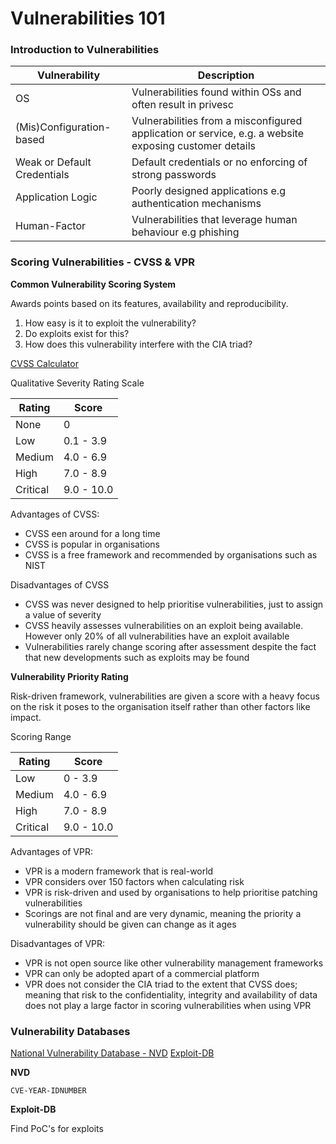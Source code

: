 # Vulnerabilities 101

### Introduction to Vulnerabilities

| Vulnerability | Description |
|---------------|-------------|
| OS |  Vulnerabilities found within OSs and often result in privesc |
| (Mis)Configuration-based | Vulnerabilities from a misconfigured application or service, e.g. a website exposing customer details |
| Weak or Default Credentials | Default credentials or no enforcing of strong passwords |
| Application Logic | Poorly designed applications e.g authentication mechanisms |
| Human-Factor | Vulnerabilities that leverage human behaviour e.g phishing |

### Scoring Vulnerabilities - CVSS & VPR

**Common Vulnerability Scoring System**

Awards points based on its features, availability and reproducibility.

1. How easy is it to exploit the vulnerability?
2. Do exploits exist for this?
3. How does this vulnerability interfere with the CIA triad?

[CVSS Calculator](https://nvd.nist.gov/vuln-metrics/cvss/v3-calculator)

Qualitative Severity Rating Scale

| Rating   | Score      |
|----------|------------|
| None     | 0          |
| Low      | 0.1 - 3.9  |
| Medium   | 4.0 - 6.9  |
| High     | 7.0 - 8.9  |
| Critical | 9.0 - 10.0 |

Advantages of CVSS:

- CVSS een around for a long time
- CVSS is popular in organisations
- CVSS is a free framework and recommended by organisations such as NIST

Disadvantages of CVSS

- CVSS was never designed to help prioritise vulnerabilities, just to assign a value of 
severity
- CVSS heavily assesses vulnerabilities on an exploit being available. However only 20% of 
all vulnerabilities have an exploit available
- Vulnerabilities rarely change scoring after assessment despite the fact that new 
developments such as exploits may be found

**Vulnerability Priority Rating**

Risk-driven framework, vulnerabilities are given a score with a heavy focus on the risk it 
poses to the organisation itself rather than other factors like impact.

Scoring Range

| Rating   | Score      |
|----------|------------|
| Low      | 0 - 3.9    |
| Medium   | 4.0 - 6.9  |
| High     | 7.0 - 8.9  |
| Critical | 9.0 - 10.0 |

Advantages of VPR:

- VPR is a modern framework that is real-world
- VPR considers over 150 factors when calculating risk
- VPR is risk-driven and used by organisations to help prioritise patching vulnerabilities
- Scorings are not final and are very dynamic, meaning the priority a vulnerability should 
be given can change as it ages

Disadvantages of VPR:

- VPR is not open source like other vulnerability management frameworks
- VPR can only be adopted apart of a commercial platform
- VPR does not consider the CIA triad to the extent that CVSS does; meaning that risk to the 
confidentiality, integrity and availability of data does not play a large factor in scoring 
vulnerabilities when using VPR

### Vulnerability Databases

[National Vulnerability Database - NVD](https://nvd.nist.gov/vuln/full-listing)
[Exploit-DB](http://exploit-db.com/)

**NVD**

`CVE-YEAR-IDNUMBER`

**Exploit-DB**

Find PoC's for exploits
